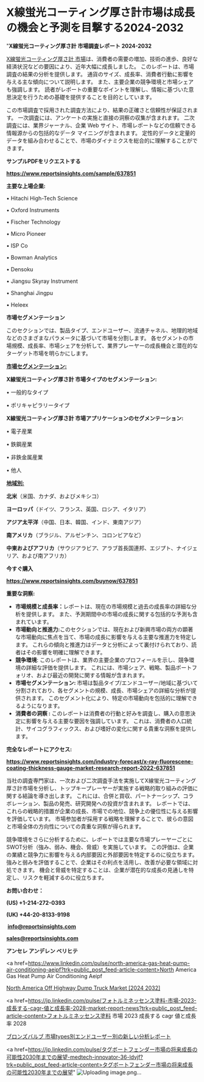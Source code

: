 # X線蛍光コーティング厚さ計市場は成長の機会と予測を目撃する2024-2032

"<strong>X線蛍光コーティング厚さ計 市場調査レポート 2024-2032</strong>

<a href=https://www.reportsinsights.com/sample/637851>X線蛍光コーティング厚さ計 市場</a>は、消費者の需要の増加、技術の進歩、良好な経済状況などの要因により、近年大幅に成長しました。 このレポートは、市場調査の結果の分析を提供します。 通貨のサイズ、成長率、消費者行動に影響を与える主な傾向について説明します。 また、主要企業の競争環境と市場シェアも強調します。 読者がレポートの重要なポイントを理解し、情報に基づいた意思決定を行うための基礎を提供することを目的としています。

この市場調査で採用された調査方法により、結果の正確さと信頼性が保証されます。 一次調査には、アンケートの実施と直接の洞察の収集が含まれます。 二次調査には、業界ジャーナル、企業 Web サイト、市場レポートなどの信頼できる情報源からの包括的なデータ マイニングが含まれます。 定性的データと定量的データを組み合わせることで、市場のダイナミクスを総合的に理解することができます。

<strong><b>サンプルPDFをリクエストする</b></strong>

<a href=https://www.reportsinsights.com/sample/637851><strong><u>https://www.reportsinsights.com/sample/637851</u></strong></a>

<strong>主要な上場企業:</strong>

• Hitachi High-Tech Science

• Oxford Instruments

• Fischer Technology

• Micro Pioneer

• ISP Co

• Bowman Analytics

• Densoku

• Jiangsu Skyray Instrument

• Shanghai Jingpu

• Heleex

<strong>市場セグメンテーション</strong>

このセクションでは、製品タイプ、エンドユーザー、流通チャネル、地理的地域などのさまざまなパラメータに基づいて市場を分割します。 各セグメントの市場規模、成長率、市場シェアを分析して、業界プレーヤーの成長機会と潜在的なターゲット市場を明らかにします。

<strong><u>市場セグメンテーション</u></strong><strong><u>:</u></strong>

<strong>X線蛍光コーティング厚さ計 市場タイプのセグメンテーション:</strong>

• 一般的なタイプ

• ポリキャピラリータイプ

<strong>X線蛍光コーティング厚さ計 市場アプリケーションのセグメンテーション:</strong>

• 電子産業

• 鉄鋼産業

• 非鉄金属産業

• 他人

<strong><u>地域別</u></strong><strong><u>:</u></strong>

<strong>北米</strong>（米国、カナダ、およびメキシコ）

<strong>ヨーロッパ</strong>（ドイツ、フランス、英国、ロシア、イタリア）

<strong>アジア太平洋</strong>（中国、日本、韓国、インド、東南アジア）

<strong>南アメリカ</strong>（ブラジル、アルゼンチン、コロンビアなど）

<strong>中東およびアフリカ</strong>（サウジアラビア、アラブ首長国連邦、エジプト、ナイジェリア、および南アフリカ）

<strong>今すぐ購入</strong>

<a href=https://www.reportsinsights.com/buynow/637851><strong><u>https://www.reportsinsights.com/buynow/637851</u></strong></a>

<strong>重要な洞察:</strong>
<ul>
  <li><strong>市場規模と成長率：</strong>レポートは、現在の市場規模と過去の成長率の詳細な分析を提供します。 また、予測期間中の市場の成長に関する包括的な予測も含まれています。</li>
  <li><strong>市場動向と推進力:</strong>このセクションでは、現在および新興市場の両方の顕著な市場動向に焦点を当て、市場の成長に影響を与える主要な推進力を特定します。 これらの傾向と推進力はデータと分析によって裏付けられており、読者はその影響を明確に理解できます。</li>
  <li><strong>競争環境</strong>: このレポートは、業界の主要企業のプロフィールを示し、競争環境の詳細な評価を提供します。 これには、市場シェア、戦略、製品ポートフォリオ、および最近の開発に関する情報が含まれます。</li>
  <li><strong>市場セグメンテーション: </strong>市場は製品タイプ/エンドユーザー/地域に基づいて分割されており、各セグメントの規模、成長、市場シェアの詳細な分析が提供されます。 このセグメント化により、特定の市場動向を包括的に理解できるようになります。</li>
  <li><strong>消費者の洞察 : </strong>このレポートは消費者の行動と好みを調査し、購入の意思決定に影響を与える主要な要因を強調しています。 これは、消費者の人口統計、サイコグラフィックス、および嗜好の変化に関する貴重な洞察を提供します。</li>
</ul>
<strong>完全なレポートにアクセス:</strong>

<a href=https://www.reportsinsights.com/industry-forecast/x-ray-fluorescene-coating-thickness-gauge-market-research-report-2022-637851><strong><u><b>https://www.reportsinsights.com/industry-forecast/x-ray-fluorescene-coating-thickness-gauge-market-research-report-2022-637851</b></u></strong></a>

当社の調査専門家は、一次および二次調査手法を実施してX線蛍光コーティング厚さ計市場を分析し、トップキープレーヤーが実施する戦略的取り組みの評価に関する結論を導き出します。 これには、合併と買収、パートナーシップ、コラボレーション、製品の発売、研究開発への投資が含まれます。 レポートでは、これらの戦略的措置が企業の成長、市場での地位、競争上の優位性に与える影響を評価しています。 市場参加者が採用する戦略を理解することで、彼らの意図と市場全体の方向性についての貴重な洞察が得られます。

競争環境をさらに分析するために、レポートでは主要な市場プレーヤーごとにSWOT分析（強み、弱み、機会、脅威）を実施しています。 この評価は、企業の業績と競争力に影響を与える内部要因と外部要因を特定するのに役立ちます。 強みと弱みを評価することで、企業はその利点を活用し、改善が必要な領域に対処できます。 機会と脅威を特定することは、企業が潜在的な成長の見通しを特定し、リスクを軽減するのに役立ちます。

<strong>お問い合わせ：</strong>

<strong>(US) +1-214-272-0393</strong>

<strong>(UK) +44-20-8133-9198</strong>

<strong> </strong><a href=info@reportsinsights.com><strong><u>info@reportsinsights.com</u></strong></a>

<a href=sales@reportsinsights.com><strong><u>sales@reportsinsights.com</u></strong></a>

<strong>アンセレ アンデレン ベリヒテ</strong>

<a href=https://www.linkedin.com/pulse/north-america-gas-heat-pump-air-conditioning-aeipf?trk=public_post_feed-article-content>North America Gas Heat Pump Air Conditioning Aeipf</a>

<a href=https://www.linkedin.com/pulse/north-america-off-highway-dump-truck-market-guide-t08af/>North America Off Highway Dump Truck Market [2024 2032]</a>

<a href=https://jp.linkedin.com/pulse/フォトルミネッセンス塗料-市場-2023-成長する-cagr-値と成長率-2028-market-report-news?trk=public_post_feed-article-content>フォトルミネッセンス塗料 市場 2023 成長する cagr 値と成長率 2028</a>

<a href=https://www.linkedin.com/pulse/ブロンズバルブ-市場types別エンドユーザー別の新しい分析レポート-infopulse-daily-360/>ブロンズバルブ 市場types別エンドユーザー別の新しい分析レポート</a>

<a href=https://jp.linkedin.com/pulse/タグボートフェンダー市場の将来成長の可能性2030年までの展望-medtech-innovator-36-ldvjf?trk=public_post_feed-article-content>タグボートフェンダー市場の将来成長の可能性2030年までの展望</a>"
![Uploading image.png…]()
